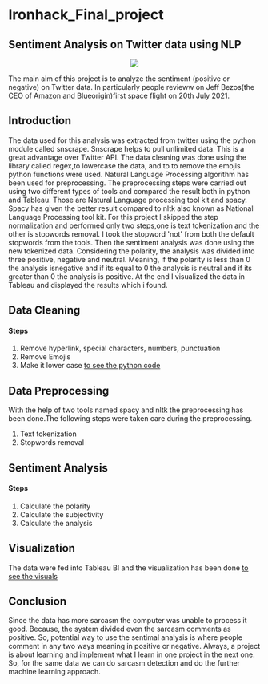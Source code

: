 # Ironhack_Final_project
## Sentiment Analysis on Twitter data using NLP

<p align="center">
  <img src="https://user-images.githubusercontent.com/60324758/127534104-02e1b270-4b1a-44fd-9ab1-c9f23c2659c1.jpg" />
</p>
The main aim of this project is to analyze the sentiment (positive or negative) on Twitter data. In particularly people revieww on Jeff Bezos(the CEO of Amazon and Blueorigin)first space flight on 20th July 2021.

## Introduction
The data used for this analysis was extracted from twitter using the python module called snscrape. Snscrape helps to pull unlimited data. This is a great advantage over Twitter API. The data cleaning was done using the library called regex,to lowercase the data, and to to remove the emojis python functions were used. Natural Language Processing algorithm has been used for preprocessing. The preprocessing steps were carried out using two different types of tools and compared the result both in python and Tableau. Those are Natural Language processing tool kit and spacy. Spacy has given the better result compared to nltk also known as National Language Processing tool kit. For this project I skipped the step normalization and performed only two steps,one is text tokenization and the other is stopwords removal. I took the stopword 'not' from both the default stopwords from the tools. Then the sentiment analysis was done using the new tokenized data. Considering the polarity, the analysis was divided into three positive, negative and neutral. Meaning, if the polarity is less than 0 the analysis isnegative and if its equal to 0 the analysis is neutral and if its greater than 0 the analysis is positive. At the end I visualized the data in Tableau and displayed the results which i found.

## Data Cleaning
#### Steps
1. Remove hyperlink, special characters, numbers, punctuation
2. Remove Emojis
3. Make it lower case [to see the python code](https://github.com/Sathiya1611/Ironhack_Final_project/blob/main/Final_project.ipynb)

## Data Preprocessing

With the help of two tools named spacy and nltk the preprocessing has been done.The following steps were taken care during the preprocessing.
1. Text tokenization
2. Stopwords removal

## Sentiment Analysis
#### Steps
1. Calculate the polarity
2. Calculate the subjectivity 
3. Calculate the analysis

## Visualization

The data were fed into Tableau BI and the visualization has been done [to see the visuals](https://github.com/Sathiya1611/Ironhack_Final_project/tree/main/Images) 

## Conclusion

Since the data has more sarcasm the computer was unable to process it good. Because, the system divided even the sarcasm comments as positive. So, potential way to use the sentimal analysis is where people comment in any two ways meaning in positive or negative.
Always, a project is about learning and implement what I learn in one project in the next one. So, for the same data we can do sarcasm detection and do the further machine learning approach.




